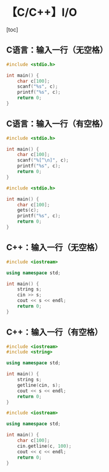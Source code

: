 # 【C/C++】I/O



[toc]



## C语言：输入一行（无空格）

```c
#include <stdio.h>

int main() {
	char c[100];
	scanf("%s", c);
	printf("%s", c); 
	return 0;
}
```



## C语言：输入一行（有空格）

```c
#include <stdio.h>

int main() {
	char c[100];
	scanf("%[^\n]", c);
	printf("%s", c);
	return 0;
}
```

```c
#include <stdio.h>

int main() {
	char c[100];
	gets(c);
	printf("%s", c); 
	return 0;
}
```



## C++：输入一行（无空格）

```c++
#include <iostream>

using namespace std;

int main() {
	string s;
	cin >> s;
	cout << s << endl;
	return 0;
}
```



## C++：输入一行（有空格）

```c++
#include <iostream>
#include <string>

using namespace std;

int main() {
	string s;
	getline(cin, s);
	cout << s << endl;
	return 0;
}
```

```c++
#include <iostream>

using namespace std;

int main() {
	char c[100];
	cin.getline(c, 100);
	cout << c << endl;
	return 0;
}
```

